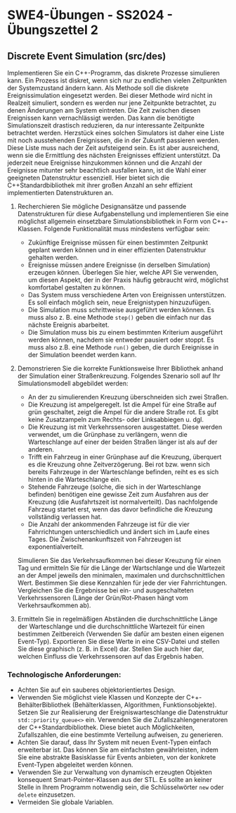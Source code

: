 # **SWE4-Übungen - SS2024 - Übungszettel 2**

## Discrete Event Simulation (src/des)

Implementieren Sie ein C++-Programm, das diskrete Prozesse simulieren kann. Ein
Prozess ist diskret, wenn sich nur zu endlichen vielen Zeitpunkten der
Systemzustand ändern kann. Als Methode soll die diskrete Ereignissimulation
eingesetzt werden. Bei dieser Methode wird nicht in Realzeit simuliert, sondern
es werden nur jene Zeitpunkte betrachtet, zu denen Änderungen am System
eintreten. Die Zeit zwischen diesen Ereignissen kann vernachlässigt werden. Das
kann die benötigte Simulationszeit drastisch reduzieren, da nur interessante
Zeitpunkte betrachtet werden. Herzstück eines solchen Simulators ist daher eine
Liste mit noch ausstehenden Ereignissen, die in der Zukunft passieren werden.
Diese Liste muss nach der Zeit aufsteigend sein. Es ist aber ausreichend, wenn
sie die Ermittlung des nächsten Ereignisses effizient unterstützt. Da jederzeit
neue Ereignisse hinzukommen können und die Anzahl der Ereignisse mitunter sehr
beachtlich ausfallen kann, ist die Wahl einer geeigneten Datenstruktur
essenziell. Hier bietet sich die C++Standardbibliothek mit ihrer großen Anzahl
an sehr effizient implementierten Datenstrukturen an. 

1. Recherchieren Sie mögliche Designansätze und passende Datenstrukturen für
   diese Aufgabenstellung und implementieren Sie eine möglichst allgemein
   einsetzbare Simulationsbibliothek in Form von C++-Klassen. Folgende
   Funktionalität muss mindestens verfügbar sein:

   * Zukünftige Ereignisse müssen für einen bestimmten Zeitpunkt geplant werden
     können und in einer effizienten Datenstruktur gehalten werden.
   * Ereignisse müssen andere Ereignisse (in derselben Simulation) erzeugen
     können. Überlegen Sie hier, welche API Sie verwenden, um diesen Aspekt, der
     in der Praxis häufig gebraucht wird, möglichst komfortabel gestalten zu
     können. 
   * Das System muss verschiedene Arten von Ereignissen unterstützen. Es soll
     einfach möglich sein, neue Ereignistypen hinzuzufügen. 
   * Die Simulation muss schrittweise ausgeführt werden können. Es muss also z.
     B. eine Methode `step()` geben die einfach nur das nächste Ereignis
     abarbeitet. 
   * Die Simulation muss bis zu einem bestimmten Kriterium ausgeführt werden
     können, nachdem sie entweder pausiert oder stoppt. Es muss also z.B. eine
     Methode `run()` geben, die durch Ereignisse in der Simulation beendet
     werden kann.

2. Demonstrieren Sie die korrekte Funktionsweise Ihrer Bibliothek anhand der
   Simulation einer Straßenkreuzung. Folgendes Szenario soll auf Ihr
   Simulationsmodell abgebildet werden:
   * An der zu simulierenden Kreuzung überschneiden sich zwei Straßen.
   * Die Kreuzung ist ampelgeregelt. Ist die Ampel für eine Straße auf grün
     geschaltet, zeigt die Ampel für die andere Straße rot. Es gibt keine
     Zusatzampeln zum Rechts- oder Linksabbiegen u. dgl.
   * Die Kreuzung ist mit Verkehrssensoren ausgestattet. Diese werden verwendet,
     um die Grünphase zu verlängern, wenn die Warteschlange auf einer der beiden
     Straßen länger ist als auf der anderen. 
   * Trifft ein Fahrzeug in einer Grünphase auf die Kreuzung, überquert es die
     Kreuzung ohne Zeitverzögerung. Bei rot bzw. wenn sich bereits Fahrzeuge in
     der Warteschlange befinden, reiht es es sich hinten in die Warteschlange
     ein.
   * Stehende Fahrzeuge (solche, die sich in der Warteschlange befinden)
     benötigen eine gewisse Zeit zum Ausfahren aus der Kreuzung (die
     Ausfahrtszeit ist normalverteilt). Das nachfolgende Fahrzeug startet erst,
     wenn das davor befindliche die Kreuzung vollständig verlassen hat.
   * Die Anzahl der ankommenden Fahrzeuge ist für die vier Fahrrichtungen
     unterschiedlich und ändert sich im Laufe eines Tages. Die
     Zwischenankunftszeit von Fahrzeugen ist exponentialverteilt. 
     
   Simulieren Sie das Verkehrsaufkommen bei dieser Kreuzung für einen Tag und
   ermitteln Sie für die Länge der Wartschlange und die Wartezeit an der Ampel
   jeweils den minimalen, maximalen und durchschnittlichen Wert. Bestimmen Sie
   diese Kennzahlen für jede der vier Fahrrichtungen. Vergleichen Sie die
   Ergebnisse bei ein- und ausgeschalteten Verkehrssensoren (Länge der
   Grün/Rot-Phasen hängt vom Verkehrsaufkommen ab).

3. Ermitteln Sie in regelmäßigen Abständen die durchschnittliche Länge der
   Warteschlange und die durchschnittliche Wartezeit für einen bestimmen
   Zeitbereich (Verwenden Sie dafür am besten einen eigenen Event-Typ).
   Exportieren Sie diese Werte in eine CSV-Datei und stellen Sie diese graphisch
   (z. B. in Excel) dar. Stellen Sie auch hier dar, welchen Einfluss die
   Verkehrssensoren auf das Ergebnis haben. 
   
### Technologische Anforderungen: 
* Achten Sie auf ein sauberes objektorientiertes Design. 
* Verwenden Sie möglichst viele Klassen und Konzepte der C++-BehälterBibliothek
  (Behälterklassen, Algorithmen, Funktionsobjekte). Setzen Sie zur Realisierung
  der Ereigniswarteschlange die Datenstruktur `std::priority_queue<>` ein.
  Verwenden Sie die Zufallszahlengeneratoren der C++Standardbibliothek. Diese
  bietet auch Möglichkeiten, Zufallszahlen, die eine bestimmte Verteilung
  aufweisen, zu generieren.
* Achten Sie darauf, dass Ihr System mit neuen Event-Typen einfach erweiterbar
  ist. Das können Sie am einfachsten gewährleisten, indem Sie eine abstrakte
  Basisklasse für Events anbieten, von der konkrete Event-Typen abgeleitet
  werden können.
* Verwenden Sie zur Verwaltung von dynamisch erzeugten Objekten konsequent
  Smart-Pointer-Klassen aus der STL. Es sollte an keiner Stelle in Ihrem
  Programm notwendig sein, die Schlüsselwörter `new` oder `delete` einzusetzen. 
* Vermeiden Sie globale Variablen.